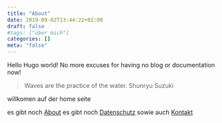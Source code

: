 ```yaml
---
title: "About"
date: 2019-09-02T13:44:22+02:00
draft: false
#tags: ["über mich"]
categories: []
meta: "false"
---
```


Hello Hugo world! No more excuses for having no blog or documentation now!

> Waves are the practice of the water. Shunryu Suzuki


willkomen auf der home seite

es gibt noch [About](/about)
es gibt noch [Datenschutz](/privacy)
sowie auch [Kontakt](/contact)